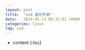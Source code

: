```yaml
---
layout: post
title:  "vim 速记手册"
date:   2019-05-13 09:31:01 +0800
categories: linux
tag: vim
---
```


* content
{:toc}